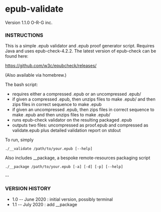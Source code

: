 # epub-validate
Version 1.1.0
O-R-G inc.  

### INSTRUCTIONS

This is a simple .epub validator and .epub proof generator script. Requires Java and uses epub-check-4.2.2. The latest version of epub-check can be found here: 

https://github.com/w3c/epubcheck/releases/

(Also available via homebrew.)

The bash script:

+ requires either a compressed .epub or an uncompressed .epub/
+ if given a compressed .epub, then unzips files to make .epub/ and then zips files in correct sequence to make .epub
+ if given an uncompressed .epub, then zips files in correct sequence to make .epub and then unzips files to make .epub/
+ runs epub-check validator on the resulting packaged .epub
+ outputs two files: uncompressed as proof.epub and compressed as validate.epub plus detailed validation report on stdout

To run, simply
    
    ./__validate /path/to/your.epub [--help]

Also includes __package, a bespoke remote-resources packaging script

    ./__package /path/to/your.epub [-a] [-d] [-p] [--help]

--

### VERSION HISTORY
+ 1.0 -- June 2020 : initial version, possibly terminal
+ 1.1 -- July 2020 : add __package
